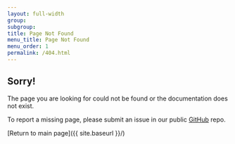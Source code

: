 ```yaml
---
layout: full-width
group:
subgroup:
title: Page Not Found
menu_title: Page Not Found
menu_order: 1
permalink: /404.html
---
```


## Sorry!

The page you are looking for could not be found or the documentation does not exist.

To report a missing page, please submit an issue in our public [GitHub](https://github.com/magento/devdocs) repo.

[Return to main page]({{ site.baseurl }}/)
